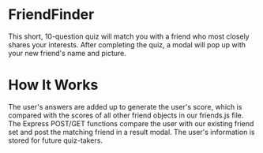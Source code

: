 # FriendFinder

This short, 10-question quiz will match you with a friend who most closely shares your interests. After completing the quiz, a modal will pop up with your new friend's name and picture.

# How It Works
The user's answers are added up to generate the user's score, which is compared with the scores of all other friend objects in our friends.js file. The Express POST/GET functions compare the user with our existing friend set and post the matching friend in a result modal. The user's information is stored for future quiz-takers.
